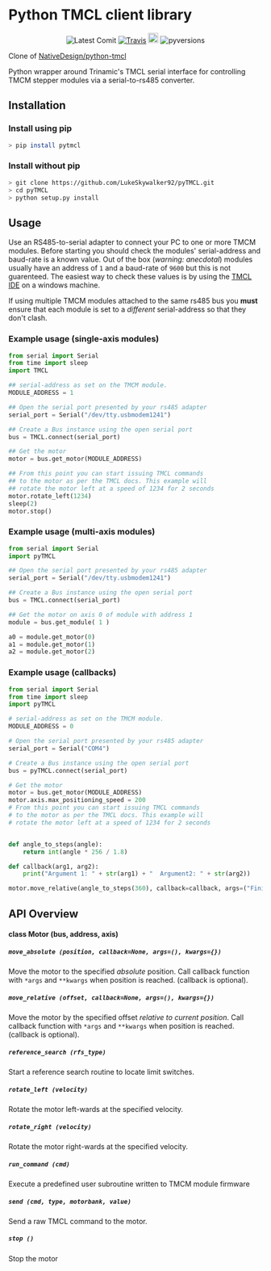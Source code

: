 Python TMCL client library
==========================

<p align="center">
	<a><img src="https://img.shields.io/github/last-commit/LukeSkywalker92/pyTMCL.svg" alt="Latest Comit"></a>
	<a href="https://travis-ci.com/LukeSkywalker92/pyTMCL"><img src="https://travis-ci.com/LukeSkywalker92/pyTMCL.svg?branch=master" alt="Travis"></a>
	<a href="https://badge.fury.io/py/pyTMCL"><img src="https://badge.fury.io/py/pyTMCL.svg" alt="PyPI version" height="20"></a>
	<a><img src="https://img.shields.io/pypi/pyversions/pyTMCL.svg" alt="pyversions"></a>
</p>

Clone of [NativeDesign/python-tmcl](https://github.com/NativeDesign/python-tmcl)

Python wrapper around Trinamic's TMCL serial interface for controlling TMCM stepper modules
via a serial-to-rs485 converter.



Installation
------------

### Install using pip
```sh
> pip install pytmcl
```

### Install without pip
```sh
> git clone https://github.com/LukeSkywalker92/pyTMCL.git
> cd pyTMCL
> python setup.py install
```


Usage
-----

Use an RS485-to-serial adapter to connect your PC to one or more TMCM modules.
Before starting you should check the modules' serial-address and baud-rate is
a known value. Out of the box (_warning: anecdotal_) modules usually have an address
of `1` and a baud-rate of `9600` but this is not guarenteed. The easiest way to check
these values is by using the [TMCL IDE][1] on a windows machine.

If using multiple TMCM modules attached to the same rs485 bus you __must__ ensure that
each module is set to a _different_ serial-address so that they don't clash.


### Example usage (single-axis modules)
```python
from serial import Serial
from time import sleep
import TMCL

## serial-address as set on the TMCM module.
MODULE_ADDRESS = 1

## Open the serial port presented by your rs485 adapter
serial_port = Serial("/dev/tty.usbmodem1241")

## Create a Bus instance using the open serial port
bus = TMCL.connect(serial_port)

## Get the motor
motor = bus.get_motor(MODULE_ADDRESS)

## From this point you can start issuing TMCL commands
## to the motor as per the TMCL docs. This example will
## rotate the motor left at a speed of 1234 for 2 seconds
motor.rotate_left(1234)
sleep(2)
motor.stop()
```


### Example usage (multi-axis modules)
```python
from serial import Serial
import pyTMCL

## Open the serial port presented by your rs485 adapter
serial_port = Serial("/dev/tty.usbmodem1241")

## Create a Bus instance using the open serial port
bus = TMCL.connect(serial_port)

## Get the motor on axis 0 of module with address 1
module = bus.get_module( 1 )

a0 = module.get_motor(0)
a1 = module.get_motor(1)
a2 = module.get_motor(2)

```

### Example usage (callbacks)
```python
from serial import Serial
from time import sleep
import pyTMCL

# serial-address as set on the TMCM module.
MODULE_ADDRESS = 0

# Open the serial port presented by your rs485 adapter
serial_port = Serial("COM4")

# Create a Bus instance using the open serial port
bus = pyTMCL.connect(serial_port)

# Get the motor
motor = bus.get_motor(MODULE_ADDRESS)
motor.axis.max_positioning_speed = 200
# From this point you can start issuing TMCL commands
# to the motor as per the TMCL docs. This example will
# rotate the motor left at a speed of 1234 for 2 seconds


def angle_to_steps(angle):
    return int(angle * 256 / 1.8)

def callback(arg1, arg2):
	print("Argument 1: " + str(arg1) + "  Argument2: " + str(arg2))

motor.move_relative(angle_to_steps(360), callback=callback, args=("Finished Moving", "Turned 360 Degree"))
```


API Overview
------------


#### class Motor (bus, address, axis)

##### `move_absolute (position, callback=None, args=(), kwargs={})`
Move the motor to the specified _absolute_ position.
Call callback function with `*args` and `**kwargs` when position is reached. (callback is optional).

##### `move_relative (offset, callback=None, args=(), kwargs={})`
Move the motor by the specified offset _relative to current position_.
Call callback function with `*args` and `**kwargs` when position is reached. (callback is optional).

##### `reference_search (rfs_type)`
Start a reference search routine to locate limit switches.

##### `rotate_left (velocity)`
Rotate the motor left-wards at the specified velocity.

##### `rotate_right (velocity)`
Rotate the motor right-wards at the specified velocity.

##### `run_command (cmd)`
Execute a predefined user subroutine written to TMCM module firmware

##### `send (cmd, type, motorbank, value)`
Send a raw TMCL command to the motor.

##### `stop ()`
Stop the motor


[1]: https://www.trinamic.com/support/software/tmcl-ide/
